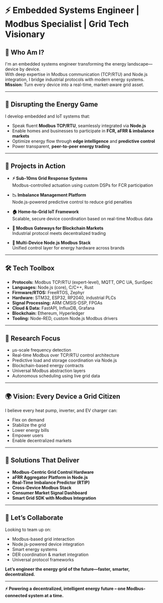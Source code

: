 # ⚡ Embedded Systems Engineer | Modbus Specialist | Grid Tech Visionary

## 👋 Who Am I?
I'm an embedded systems engineer transforming the energy landscape—device by device.  
With deep expertise in Modbus communication (TCP/RTU) and Node.js integration, I bridge industrial protocols with modern energy systems.  
**Mission:** Turn every device into a real-time, market-aware grid asset.

---

## 🚀 Disrupting the Energy Game

I develop embedded and IoT systems that:

- Speak fluent **Modbus TCP/RTU**, seamlessly integrated via **Node.js**
- Enable homes and businesses to participate in **FCR, aFRR & imbalance markets**
- Optimize energy flow through **edge intelligence** and **predictive control**
- Power transparent, **peer-to-peer energy trading**

---

## 🔧 Projects in Action

- **⚡ Sub-10ms Grid Response Systems**  
  Modbus-controlled actuation using custom DSPs for FCR participation

- **📉 Imbalance Management Platform**  
  Node.js-powered predictive control to reduce grid penalties

- **🏠 Home-to-Grid IoT Framework**  
  Scalable, secure device coordination based on real-time Modbus data

- **🔗 Modbus Gateways for Blockchain Markets**  
  Industrial protocol meets decentralized trading

- **📡 Multi-Device Node.js Modbus Stack**  
  Unified control layer for energy hardware across brands

---

## 🛠️ Tech Toolbox

- **Protocols:** Modbus TCP/RTU (expert-level), MQTT, OPC UA, SunSpec  
- **Languages:** Node.js (core), C/C++, Rust  
- **Firmware/RTOS:** FreeRTOS, Zephyr  
- **Hardware:** STM32, ESP32, RP2040, industrial PLCs  
- **Signal Processing:** ARM CMSIS-DSP, FPGAs  
- **Cloud & Data:** FastAPI, InfluxDB, Grafana  
- **Blockchain:** Ethereum, Hyperledger  
- **Tooling:** Node-RED, custom Node.js Modbus drivers

---

## 🔬 Research Focus

- µs-scale frequency detection  
- Real-time Modbus over TCP/RTU control architecture  
- Predictive load and storage coordination via Node.js  
- Blockchain-based energy contracts  
- Universal Modbus abstraction layers  
- Autonomous scheduling using live grid data

---

## 🌍 Vision: Every Device a Grid Citizen

I believe every heat pump, inverter, and EV charger can:

- Flex on demand  
- Stabilize the grid  
- Lower energy bills  
- Empower users  
- Enable decentralized markets

---

## 🎯 Solutions That Deliver

- **Modbus-Centric Grid Control Hardware**  
- **aFRR Aggregator Platform in Node.js**  
- **Real-Time Imbalance Predictor (RTIP)**  
- **Cross-Device Modbus Stack**  
- **Consumer Market Signal Dashboard**  
- **Smart Grid SDK with Modbus Integration**

---

## 🤝 Let’s Collaborate

Looking to team up on:

- Modbus-based grid interaction  
- Node.js-powered device integration  
- Smart energy systems  
- DER coordination & market integration  
- Universal protocol frameworks

**Let’s engineer the energy grid of the future—faster, smarter, decentralized.**

---

**⚡ Powering a decentralized, intelligent energy future – one Modbus-connected system at a time.**
